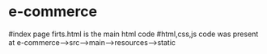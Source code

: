 # e-commerce
#index page
firts.html is the main html code
#html,css,js code
was present at e-commerce-->src-->main-->resources-->static
